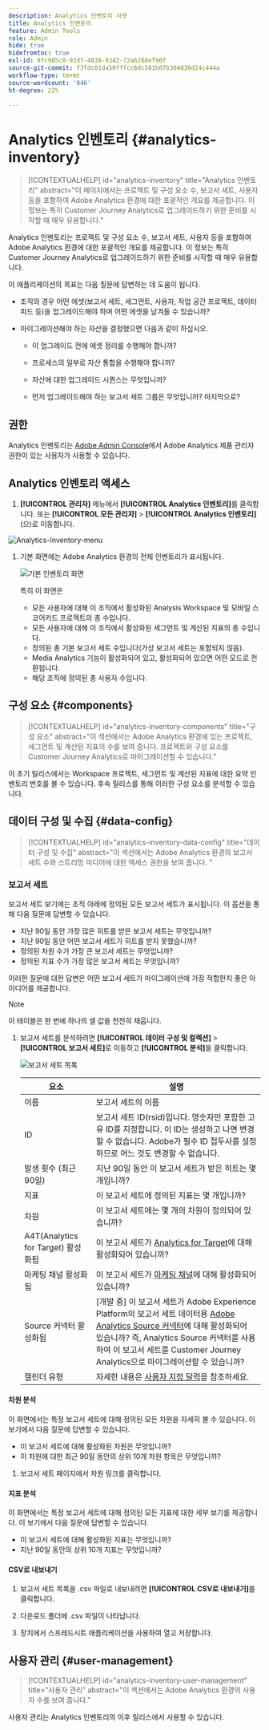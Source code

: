 ```yaml
---
description: Analytics 인벤토리 사용
title: Analytics 인벤토리
feature: Admin Tools
role: Admin
hide: true
hidefromtoc: true
exl-id: 9fc985c8-93d7-4838-9342-72a6268ef96f
source-git-commit: f3fdc81da50fffcc6dc581b07b384836d24c444a
workflow-type: tm+mt
source-wordcount: '846'
ht-degree: 22%

---
```


# Analytics 인벤토리 {#analytics-inventory}

<!-- markdownlint-disable MD034 -->

>[!CONTEXTUALHELP]
>id="analytics-inventory"
>title="Analytics 인벤토리"
>abstract="이 페이지에서는 프로젝트 및 구성 요소 수, 보고서 세트, 사용자 등을 포함하여 Adobe Analytics 환경에 대한 포괄적인 개요를 제공합니다. 이 정보는 특히 Customer Journey Analytics로 업그레이드하기 위한 준비를 시작할 때 매우 유용합니다."

<!-- markdownlint-enable MD034 -->

Analytics 인벤토리는 프로젝트 및 구성 요소 수, 보고서 세트, 사용자 등을 포함하여 Adobe Analytics 환경에 대한 포괄적인 개요를 제공합니다. 이 정보는 특히 Customer Journey Analytics로 업그레이드하기 위한 준비를 시작할 때 매우 유용합니다.

이 애플리케이션의 목표는 다음 질문에 답변하는 데 도움이 됩니다.

* 조직의 경우 어떤 에셋(보고서 세트, 세그먼트, 사용자, 작업 공간 프로젝트, 데이터 피드 등)을 업그레이드해야 하며 어떤 에셋을 남겨둘 수 있습니까?

* 마이그레이션해야 하는 자산을 결정했으면 다음과 같이 하십시오.

   * 이 업그레이드 전에 에셋 정리를 수행해야 합니까?

   * 프로세스의 일부로 자산 통합을 수행해야 합니까?

   * 자산에 대한 업그레이드 시퀀스는 무엇입니까?

   * 먼저 업그레이드해야 하는 보고서 세트 그룹은 무엇입니까? 마지막으로?

## 권한

Analytics 인벤토리는 [Adobe Admin Console](https://experienceleague.adobe.com/en/docs/analytics/admin/admin-console/admin-roles-in-analytics)에서 Adobe Analytics 제품 관리자 권한이 있는 사용자가 사용할 수 있습니다.

## Analytics 인벤토리 액세스

1. **[!UICONTROL 관리자]** 메뉴에서 **[!UICONTROL Analytics 인벤토리]**&#x200B;를 클릭합니다. 또는 **[!UICONTROL 모든 관리자]** > **[!UICONTROL Analytics 인벤토리]**(으)로 이동합니다.

![Analytics-Inventory-menu](assets/an-inventory-menu.png)

1. 기본 화면에는 Adobe Analytics 환경의 전체 인벤토리가 표시됩니다.

   ![기본 인벤토리 화면](assets/an_inventory.png)

   특히 이 화면은

   * 모든 사용자에 대해 이 조직에서 활성화된 Analysis Workspace 및 모바일 스코어카드 프로젝트의 총 수입니다.
   * 모든 사용자에 대해 이 조직에서 활성화된 세그먼트 및 계산된 지표의 총 수입니다.
   * 정의된 총 기본 보고서 세트 수입니다(가상 보고서 세트는 포함되지 않음).
   * Media Analytics 기능이 활성화되어 있고, 활성화되어 있으면 어떤 모드로 전환됩니다.
   * 해당 조직에 정의된 총 사용자 수입니다.


## 구성 요소 {#components}

<!-- markdownlint-disable MD034 -->

>[!CONTEXTUALHELP]
>id="analytics-inventory-components"
>title="구성 요소"
>abstract="이 섹션에서는 Adobe Analytics 환경에 있는 프로젝트, 세그먼트 및 계산된 지표의 수를 보여 줍니다. 프로젝트와 구성 요소를 Customer Journey Analytics로 마이그레이션할 수 있습니다."

<!-- markdownlint-enable MD034 -->

이 초기 릴리스에서는 Workspace 프로젝트, 세그먼트 및 계산된 지표에 대한 요약 인벤토리 번호를 볼 수 있습니다. 후속 릴리스를 통해 이러한 구성 요소를 분석할 수 있습니다.

## 데이터 구성 및 수집 {#data-config}

<!-- markdownlint-disable MD034 -->

>[!CONTEXTUALHELP]
>id="analytics-inventory-data-config"
>title="데이터 구성 및 수집"
>abstract="이 섹션에서는 Adobe Analytics 환경의 보고서 세트 수와 스트리밍 미디어에 대한 액세스 권한을 보여 줍니다. "

<!-- markdownlint-enable MD034 -->

### 보고서 세트

보고서 세트 보기에는 조직 아래에 정의된 모든 보고서 세트가 표시됩니다. 이 옵션을 통해 다음 질문에 답변할 수 있습니다.

* 지난 90일 동안 가장 많은 히트를 받은 보고서 세트는 무엇입니까?
* 지난 90일 동안 어떤 보고서 세트가 히트를 받지 못했습니까?
* 정의된 차원 수가 가장 큰 보고서 세트는 무엇입니까?
* 정의된 지표 수가 가장 많은 보고서 세트는 무엇입니까?

이러한 질문에 대한 답변은 어떤 보고서 세트가 마이그레이션에 가장 적합한지 좋은 아이디어를 제공합니다.

>[!NOTE]
>
>이 테이블은 한 번에 하나의 셀 값을 천천히 채웁니다.


1. 보고서 세트를 분석하려면 **[!UICONTROL 데이터 구성 및 컬렉션]** > **[!UICONTROL 보고서 세트]**&#x200B;로 이동하고 **[!UICONTROL 분석]**&#x200B;을 클릭합니다.

   ![보고서 세트 목록](assets/an_inv_rs.png)

   | 요소 | 설명 |
   | --- | --- |
   | 이름 | 보고서 세트의 이름 |
   | ID | 보고서 세트 ID(rsid)입니다. 영숫자만 포함한 고유 ID를 지정합니다. 이 ID는 생성하고 나면 변경할 수 없습니다. Adobe가 필수 ID 접두사를 설정하므로 어느 것도 변경할 수 없습니다. |
   | 발생 횟수 (최근 90일) | 지난 90일 동안 이 보고서 세트가 받은 히트는 몇 개입니까? |
   | 지표 | 이 보고서 세트에 정의된 지표는 몇 개입니까? |
   | 차원 | 이 보고서 세트에는 몇 개의 차원이 정의되어 있습니까? |
   | A4T(Analytics for Target) 활성화됨 | 이 보고서 세트가 [Analytics for Target](https://experienceleague.adobe.com/en/docs/target/using/integrate/a4t/a4t)에 대해 활성화되어 있습니까? |
   | 마케팅 채널 활성화됨 | 이 보고서 세트가 [마케팅 채널](https://experienceleague.adobe.com/en/docs/analytics/components/marketing-channels/c-getting-started-mchannel)에 대해 활성화되어 있습니까? |
   | Source 커넥터 활성화됨 | [개발 중] 이 보고서 세트가 Adobe Experience Platform의 보고서 세트 데이터용 [Adobe Analytics Source 커넥터](https://experienceleague.adobe.com/en/docs/experience-platform/sources/connectors/adobe-applications/analytics)에 대해 활성화되어 있습니까? 즉, Analytics Source 커넥터를 사용하여 이 보고서 세트를 Customer Journey Analytics으로 마이그레이션할 수 있습니까? |
   | 캘린더 유형 | 자세한 내용은 [사용자 지정 달력](https://experienceleague.adobe.com/en/docs/analytics/admin/admin-tools/manage-report-suites/edit-report-suite/report-suite-general/custom-calendar#)을 참조하세요. |

#### 차원 분석

이 화면에서는 특정 보고서 세트에 대해 정의된 모든 차원을 자세히 볼 수 있습니다. 이 보기에서 다음 질문에 답변할 수 있습니다.

* 이 보고서 세트에 대해 활성화된 차원은 무엇입니까?
* 이 차원에 대한 최근 90일 동안의 상위 10개 차원 항목은 무엇입니까?

1. 보고서 세트 페이지에서 차원 링크를 클릭합니다.




#### 지표 분석

이 화면에서는 특정 보고서 세트에 대해 정의된 모든 지표에 대한 세부 보기를 제공합니다. 이 보기에서 다음 질문에 답변할 수 있습니다.

* 이 보고서 세트에 대해 활성화된 지표는 무엇입니까?
* 지난 90일 동안의 상위 10개 지표는 무엇입니까?



#### CSV로 내보내기

1. 보고서 세트 목록을 .csv 파일로 내보내려면 **[!UICONTROL CSV로 내보내기]**&#x200B;를 클릭합니다.

1. 다운로드 폴더에 .csv 파일이 나타납니다.

1. 장치에서 스프레드시트 애플리케이션을 사용하여 열고 저장합니다.


## 사용자 관리 {#user-management}

<!-- markdownlint-disable MD034 -->

>[!CONTEXTUALHELP]
>id="analytics-inventory-user-management"
>title="사용자 관리"
>abstract="이 섹션에서는 Adobe Analytics 환경의 사용자 수를 보여 줍니다."

<!-- markdownlint-enable MD034 -->

사용자 관리는 Analytics 인벤토리의 이후 릴리스에서 사용할 수 있습니다.